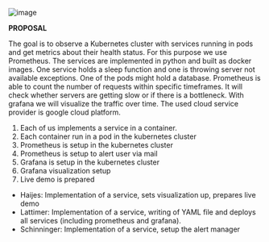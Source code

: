 ![image](https://user-images.githubusercontent.com/62024017/209229521-887fdb84-5697-411f-813f-1e59c2f83f49.png)


**PROPOSAL**

The goal is to observe a Kubernetes cluster with services running in pods and get metrics about their health status. For this purpose we use Prometheus.
The services are implemented in python and built as docker images. One service holds a sleep function and one is  throwing server not available exceptions. One of the pods might hold a database. 
Prometheus is able to count the number of requests within specific timeframes. It will check whether servers are getting slow or if there is a bottleneck. 
With grafana we will visualize the traffic over time. 
The used cloud service provider is google cloud platform.

1) Each of us implements a service in a container. 
2) Each container run in a pod in the kubernetes cluster
3) Prometheus is setup in the kubernetes cluster
4) Prometheus is setup to alert user via mail
5) Grafana is setup in the kubernetes cluster
6) Grafana visualization setup 
7) Live demo is prepared


- Haijes:  Implementation of a service, sets visualization up, prepares live demo
- Lattimer: Implementation of a service, writing of YAML file and deploys all services (including prometheus and grafana).
- Schinninger: Implementation of a service, setup the alert manager 


